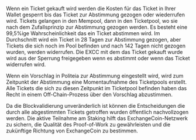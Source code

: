 Wenn ein Ticket gekauft wird werden die Kosten für das Ticket in Ihrer Wallet gesperrt bis das Ticket zur Abstimmung gezogen oder wiederrufen wird. Tickets gelangen in den Mempool, dann in den Ticketpool, wo sie nach dem Zufallsprinzip zur Abstimmung gezogen werden. Es besteht eine 99,5%ige Wahrscheinlichkeit das ein Ticket abstimmen wird. Im Durchschnitt wird ein Ticket in 28 Tagen zur Abstimmung gezogen, aber Tickets die sich noch im Pool befinden und nach 142 Tagen nicht gezogen wurden, werden widerrufen. Die EXCC mit dem das Ticket gekauft wurde wird aus der Sperrung freigegeben wenn es abstimmt oder wenn das Ticket widerrufen wird.

Wenn ein Vorschlag in Politeia zur Abstimmung eingestellt wird, wird zum Zeitpunkt der Abstimmung eine Momentaufnahme des Ticketpools erstellt. Alle Tickets die sich zu diesen Zeitpunkt im Ticketpool befinden haben das Recht in einem Off-Chain-Prozess über den Vorschlag abzustimmen.

Da die Blockvalidierung unveränderlich ist können die Entscheidungen die durch alle abgestimmten Tickets getroffen wurden öffentlich nachvollzogen werden. Die aktive Teilnahme am Staking hilft das ExchangeCoin-Netzwerk zu sichern, die Qualität des Proof-of-Work zu gewährleisten und die zukünftige Richtung von ExchangeCoin zu bestimmen.
